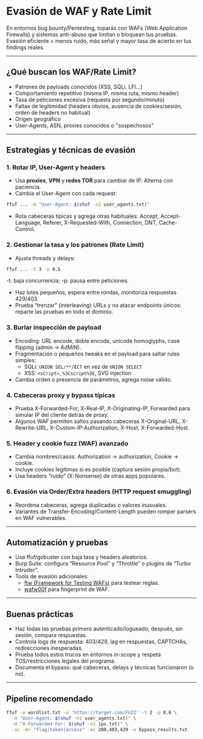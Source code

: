 # Evasión de WAF y Rate Limit

En entornos bug bounty/Pentesting, toparás con WAFs (Web Application Firewalls) y sistemas anti-abuso que limitan o bloquean tus pruebas. Evasión eficiente = menos ruido, más señal y mayor tasa de acierto en tus findings reales.

---

## ¿Qué buscan los WAF/Rate Limit?

- Patrones de payloads conocidos (XSS, SQLi, LFI…)
- Comportamiento repetitivo (misma IP, misma ruta, mismo header)
- Tasa de peticiones excesiva (requests por segundo/minuto)
- Faltas de legitimidad (headers obvios, ausencia de cookies/sesión, orden de headers no habitual)
- Origen geográfico
- User-Agents, ASN, proxies conocidos o "sospechosos"

---

## Estrategias y técnicas de evasión

### 1. Rotar IP, User-Agent y headers

- Usa **proxies**, **VPN** y **redes TOR** para cambiar de IP. Alterna con paciencia.
- Cambia el User-Agent con cada request:

```bash
ffuf ... -H "User-Agent: $(shuf -n1 user_agents.txt)"
```

- Rota cabeceras típicas y agrega otras habituales: Accept, Accept-Language, Referer, X-Requested-With, Connection, DNT, Cache-Control.

### 2. Gestionar la tasa y los patrones (Rate Limit)

- Ajusta threads y delays:

```bash
ffuf ... -t 3 -p 0.5
```

-t: baja concurrencia; -p: pausa entre peticiones.

- Haz lotes pequeños, espera entre rondas, monitoriza respuestas 429/403.
- Prueba “trenzar” (interleaving) URLs y no atacar endpoints únicos: reparte las pruebas en todo el dominio.

### 3. Burlar inspección de payload

- Encoding: URL encode, doble encode, unicode homoglyphs, case flipping (admin → AdMiN).
- Fragmentación o pequeños tweaks en el payload para saltar rules simples:
  - SQLi: `UNION SEL/**/ECT` en vez de `UNION SELECT`
  - XSS: `<sCript>`, `%3Cscript%3E`, SVG injection
- Cambia orden o presencia de parámetros, agrega noise válido.

### 4. Cabeceras proxy y bypass típicas

- Prueba X-Forwarded-For, X-Real-IP, X-Originating-IP, Forwarded para simular IP del cliente detrás de proxy.
- Algunos WAF permiten saltos pasando cabeceras X-Original-URL, X-Rewrite-URL, X-Custom-IP-Authorization, X-Host, X-Forwarded-Host.

### 5. Header y cookie fuzz (WAF) avanzado

- Cambia nombres/casos: Authorization → authorization, Cookie → cookie.
- Incluye cookies legítimas si es posible (captura sesión propia/bot).
- Usa headers “ruido” (X-Nonsense) de otras apps populares.

### 6. Evasión vía Order/Extra headers (HTTP request smuggling)

- Reordena cabeceras, agrega duplicadas o valores inusuales.
- Variantes de Transfer-Encoding/Content-Length pueden romper parsers en WAF vulnerables.

---

## Automatización y pruebas

- Usa ffuf/gobuster con baja tasa y headers aleatorios.
- Burp Suite: configura “Resource Pool” y “Throttle” o plugins de “Turbo Intruder”.
- Tools de evasión adicionales:
  - [ftw (Framework for Testing WAFs)](https://github.com/fastly/ftw) para testear reglas.
  - [wafw00f](https://github.com/EnableSecurity/wafw00f) para fingerprint de WAF.

---

## Buenas prácticas

- Haz todas las pruebas primero autenticado/logueado; después, sin sesión, compara respuestas.
- Controla logs de respuesta: 403/429, lag en respuestas, CAPTCHAs, redirecciones inesperadas.
- Prueba todos estos trucos en entornos in-scope y respeta TOS/restricciones legales del programa.
- Documenta el bypass: qué cabeceras, delays y técnicas funcionaron (o no).

---

## Pipeline recomendado

```bash
ffuf -w wordlist.txt -u 'https://target.com/FUZZ' -t 2 -p 0.6 \
  -H "User-Agent: $(shuf -n1 user_agents.txt)" \
  -H "X-Forwarded-For: $(shuf -n1 ips.txt)" \
  -ac -mr "flag|token|access" -mc 200,403,429 -o bypass_results.txt
```


[^1]: https://github.com/ffuf/ffuf
    
[^2]: https://www.reddit.com/r/bugbounty/comments/1f8mhjd/ultimate_ffuf_cheatsheet_advanced_fuzzing_tactics/
    
[^3]: https://infosecwriteups.com/content-discovery-with-ffuf-5bc81d2d8db6
    
[^4]: https://www.freecodecamp.org/news/web-security-fuzz-web-applications-using-ffuf/
